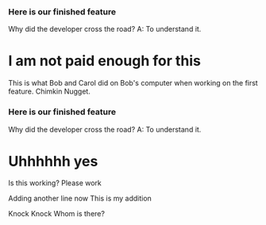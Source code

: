 ### Here is our finished feature
Why did the developer cross the road?
A: To understand it.



# I am not paid enough for this



This is what Bob and Carol did on Bob's computer when working on the first feature. Chimkin Nugget.
### Here is our finished feature
Why did the developer cross the road?
A: To understand it.


# Uhhhhhh yes
Is this working? 
Please work

Adding another line now
This is my addition


Knock Knock
Whom is there?

